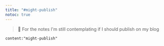 ```yaml
---
title: "#might-publish"
notoc: true
---
```


> 🤔 For the notes I'm still contemplating if I should publish on my blog

```query
content:"might-publish"
```